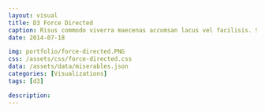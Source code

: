 ```yaml
---
layout: visual
title: D3 Force Directed
caption: Risus commodo viverra maecenas accumsan lacus vel facilisis. Suscipit adipiscing bibendum estultricies integer quis auctor elit sed.
date: 2014-07-18

img: portfolio/force-directed.PNG
css: /assets/css/force-directed.css
data: /assets/data/miserables.json
categories: [Visualizations]
tags: [d3]

description: 
---
```

<link rel="stylesheet" href="{{ page.css }}">
<script src="https://d3js.org/d3.v5.min.js"></script>

<script>

	var width = window.innerWidth,
		height = window.innerHeight,
		svg = d3.select("#visual").append("svg").attr("class", "mx-auto").attr("width", width).attr("height", height),
		g = svg.append("g"),
		color = d3.scaleOrdinal(d3.schemeDark2),
		simulation = d3.forceSimulation()
			.force("link", d3.forceLink().distance(10).strength(.5))
			.force("charge", d3.forceManyBody().strength(-50))
			.force("center", d3.forceCenter(width / 2, height / 2))
			.force("collide", d3.forceCollide().radius(2));

	d3.json("{{ page.data }}").then(function(graph) {
//	d3.json("{{ page.data }}", function(error, graph) {

	  var nodes = graph.nodes,
		  nodeById = d3.map(nodes, function(d) { return d.id; }),
		  links = graph.links,
		  bilinks = [];

	  links.forEach(function(link) {
		var s = link.source = nodeById.get(link.source),
			t = link.target = nodeById.get(link.target),
			i = {label: "label"}; // intermediate node
		nodes.push(i);
		links.push({source: s, target: i}, {source: i, target: t});
		bilinks.push([s, i, t]);
	  });

	  g.append("defs")
		 .append("marker")
			.attr("id", "arrow")
			.attr("viewBox", "0 -3 10 10")
			.attr("refX", 15)
			.attr("refY", 0)
			.attr("markerWidth", 8)
			.attr("markerHeight", 8)
			.attr("orient", "auto")
			  .append("svg:path")
				.attr("d", "M0,-5L10,0L0,5"); 
		  
	  link = g.selectAll(".link")
		.data(bilinks)
		.enter().append("path")
			.attr("class", "link")
			.attr('marker-end','url(#arrow)')
			.attr('id', function (d, i) {return 'edgepath' + i})
			.style("pointer-events", "none");

	  edgelabels = g.selectAll(".edgelabel")
		.data(bilinks)
		.enter().append('text')
			.style("pointer-events", "none")
			.style("font-size", 8)
			.style("opacity", 0)
			.style("fill", "grey");

	  edgelabels
		.append('textPath')
			.attr('xlink:href', function (d, i) {return '#edgepath' + i})
			.style("text-anchor", "middle")
			.style("pointer-events", "none")
			.attr("startOffset", "50%")
			.text(function(d,i){ return d[1].label + i; });	

	  var node = g.selectAll(".node")
		.data(nodes.filter(function(d) { return d.id; }))
		.enter().append("g")
		   .call(d3.drag()
			  .on("start", dragstarted)
			  .on("drag", dragged)
			  .on("end", dragended));
			  
	/*	
	  node.append("svg:image")
		.attr("xlink:href", function() { return "/img/portfolio/cabin.png"})
		.attr("x", -25)
		.attr("y", -25)
		.attr("height", 50)
		.attr("width", 50);
	*/
		
	  nodePath = node.append("path")
		.attr("class", "node")
		.attr("fill", function(d) { return color(d.group); })
		.attr("d", d3.symbol().size(64).type(d3.symbolDiamond))
		.on("mouseover, pointerover", mouseover)
		.on("mouseout, pointerout", mouseout);
		
	  nodeText = node.append("text")
		.attr("x", 12)
		.attr("dy", "0.35em")
		.style("opacity", 0)
		.style("pointer-events", "none")
		.text(function(d) { return d.id; });

	  var zoom_handler = d3.zoom().on("zoom", zoom_actions);
	  zoom_handler(svg); 
		
	  simulation
		  .nodes(nodes)
		  .on("tick", ticked);

	  simulation.force("link")
		  .links(links);

	  for (var i = 0; i < 500; ++i) simulation.tick();
	  
	  function mouseover(d) {
		var node_highlight = [d.id];
		link
			.style("opacity",0.1)
			.filter(function(l) { 
				check = (l[0].id == d.id || l[2].id == d.id);
				if (check) { node_highlight.push(l[0].id); node_highlight.push(l[2].id); }
				return check; })
			.style("opacity",1);
		edgelabels		
			.style("opacity",0)
			.filter(function(l) { return (l[0].id == d.id || l[2].id == d.id); })
			.style("opacity",1);
		nodePath		
			.style("opacity",0.1)
			.filter(function(l) { return (node_highlight.indexOf(l.id) > -1); })
			.style("opacity",1);	
		nodeText		
			.style("opacity",0)
			.filter(function(l) { return (node_highlight.indexOf(l.id) > -1); })
			.style("opacity",1);
	  }  
	  function mouseout(d) {
		link.style("opacity",1);
		edgelabels.style("opacity",0);
		nodePath.style("opacity",1);	
		nodeText.style("opacity",0);
	  }
	  function ticked() { link.attr("d", positionLink); node.attr("transform", positionNode); }
	  function zoom_actions(){ g.attr("transform", d3.event.transform) }
	});

	function positionLink(d) { return "M" + d[0].x + "," + d[0].y + "S" + d[1].x + "," + d[1].y + " " + d[2].x + "," + d[2].y; }
	function positionNode(d) { return "translate(" + d.x + "," + d.y + ")"; }
	function dragstarted(d) { if (!d3.event.active) simulation.alphaTarget(0.3).restart(); d.fx = d.x, d.fy = d.y; }
	function dragged(d) { d.fx = d3.event.x, d.fy = d3.event.y; }
	function dragended(d) { if (!d3.event.active) simulation.alphaTarget(0); d.fx = null, d.fy = null; }

</script>